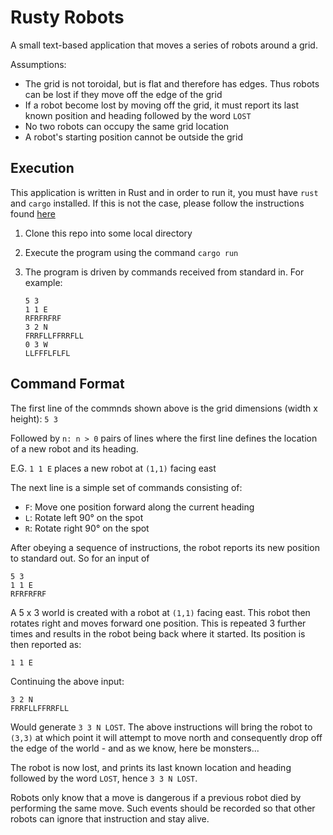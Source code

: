 # Rusty Robots

A small text-based application that moves a series of robots around a grid.  

Assumptions:

* The grid is not toroidal, but is flat and therefore has edges. Thus robots can be lost if they move off the edge of the grid
* If a robot become lost by moving off the grid, it must report its last known position and heading followed by the word `LOST`
* No two robots can occupy the same grid location
* A robot's starting position cannot be outside the grid

## Execution

This application is written in Rust and in order to run it, you must have `rust` and `cargo` installed.  If this is not the case, please follow the instructions found [here](https://doc.rust-lang.org/cargo/getting-started/installation.html)

1. Clone this repo into some local directory
1. Execute the program using the command `cargo run`
1. The program is driven by commands received from standard in.  For example:

    ```
    5 3
    1 1 E
    RFRFRFRF
    3 2 N
    FRRFLLFFRRFLL
    0 3 W
    LLFFFLFLFL
    ```

## Command Format

The first line of the commnds shown above is the grid dimensions (width x height): `5 3`

Followed by `n: n > 0` pairs of lines where the first line defines the location of a new robot and its heading.

E.G. `1 1 E` places a new robot at `(1,1)` facing east

The next line is a simple set of commands consisting of:

* `F`: Move one position forward along the current heading
* `L`: Rotate left 90&deg; on the spot
* `R`: Rotate right 90&deg; on the spot

After obeying a sequence of instructions, the robot reports its new position to standard out.  So for an input of

```
5 3
1 1 E
RFRFRFRF
```

A 5 x 3 world is created with a robot at `(1,1)` facing east.  This robot then rotates right and moves forward one position.  This is repeated 3 further times and results in the robot being back where it started.  Its position is then reported as:

`1 1 E`

Continuing the above input:

```
3 2 N
FRRFLLFFRRFLL
```

Would generate `3 3 N LOST`.  The above instructions will bring the robot to `(3,3)` at which point it will attempt to move north and consequently drop off the edge of the world - and as we know, here be monsters...

The robot is now lost, and prints its last known location and heading followed by the word `LOST`, hence `3 3 N LOST`.

Robots only know that a move is dangerous if a previous robot died by performing the same move.  Such events should be recorded so that other robots can ignore that instruction and stay alive.
